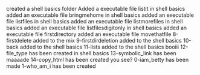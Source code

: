 created a shell basics folder
Added a executable file listit in shell basics
added an executable file bringmehome in shell basics
added an executable file listfiles in shell basics
added an executable file listmorefiles in shell basics
added an executable file listfilesdigitonly in shell basics
added an executable file firstdirectory
added an executable file movethatfile
8-firstdelete added to the mix
9-firstdirdeletion added to the shell basics
10-back added to the shell basics
11-lists added to the shell basics booiii
12-file_type has been created in shell basics
13-symbolic_link has been maaaade
14-copy_html has been created you see?
0-iam_betty has been made
1-who_am_i has been created
